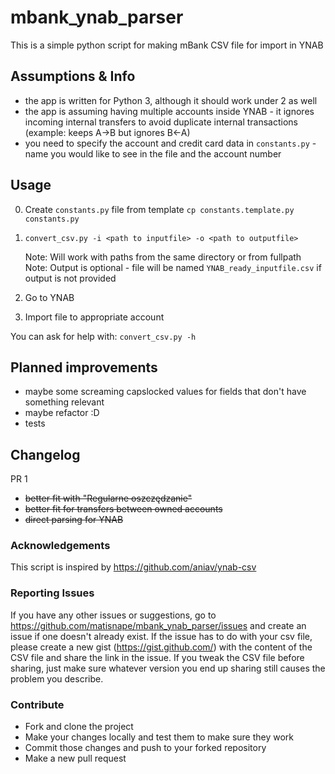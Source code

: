 # mbank_ynab_parser

This is a simple python script for making mBank CSV file for import in YNAB

## Assumptions & Info

- the app is written for Python 3, although it should work under 2 as well
- the app is assuming having multiple accounts inside YNAB - it ignores incoming internal transfers to avoid duplicate internal transactions (example: keeps A->B but ignores B<-A)
- you need to specify the account and credit card data in `constants.py` - name you would like to see in the file and the account number

## Usage

0) Create `constants.py` file from template
    `cp constants.template.py constants.py`
1) `convert_csv.py -i <path to inputfile> -o <path to outputfile> `

   Note: Will work with paths from the same directory or from fullpath
   Note: Output is optional - file will be named `YNAB_ready_inputfile.csv` if output is not provided
2) Go to YNAB
4) Import file to appropriate account

You can ask for help with:
`convert_csv.py -h`

## Planned improvements

- maybe some screaming capslocked values for fields that don't have something relevant
- maybe refactor :D
- tests

## Changelog
PR 1
- ~~better fit with "Regularne oszczędzanie"~~
- ~~better fit for transfers between owned accounts~~
- ~~direct parsing for YNAB~~

### Acknowledgements
This script is inspired by https://github.com/aniav/ynab-csv

### Reporting Issues
If you have any other issues or suggestions, go to https://github.com/matisnape/mbank_ynab_parser/issues and create an issue if one doesn't already exist. If the issue has to do with your csv file, please create a new gist (https://gist.github.com/) with the content of the CSV file and share the link in the issue. If you tweak the CSV file before sharing, just make sure whatever version you end up sharing still causes the problem you describe.

### Contribute
- Fork and clone the project
- Make your changes locally and test them to make sure they work
- Commit those changes and push to your forked repository
- Make a new pull request


